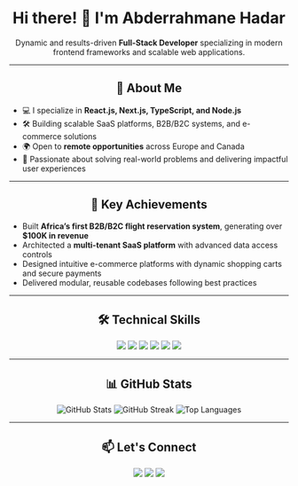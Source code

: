 <h1 align="center">Hi there! 👋 I'm Abderrahmane Hadar</h1>
<p align="center">
  Dynamic and results-driven <strong>Full-Stack Developer</strong> specializing in modern frontend frameworks and scalable web applications.
</p>

---

<h2 align="center">🚀 About Me</h2>

- 💻 I specialize in **React.js, Next.js, TypeScript, and Node.js**  
- 🛠️ Building scalable SaaS platforms, B2B/B2C systems, and e-commerce solutions  
- 🌍 Open to **remote opportunities** across Europe and Canada  
- 🌟 Passionate about solving real-world problems and delivering impactful user experiences  

---

<h2 align="center">🌟 Key Achievements</h2>

- Built **Africa’s first B2B/B2C flight reservation system**, generating over **$100K in revenue**  
- Architected a **multi-tenant SaaS platform** with advanced data access controls  
- Designed intuitive e-commerce platforms with dynamic shopping carts and secure payments  
- Delivered modular, reusable codebases following best practices  

---

<h2 align="center">🛠️ Technical Skills</h2>

<div align="center">
  <img src="https://img.shields.io/badge/Frontend-React.js-blue?style=for-the-badge&logo=react" />
  <img src="https://img.shields.io/badge/Frontend-Next.js-black?style=for-the-badge&logo=nextdotjs" />
  <img src="https://img.shields.io/badge/Backend-Node.js-green?style=for-the-badge&logo=nodedotjs" />
  <img src="https://img.shields.io/badge/Database-PostgreSQL-blue?style=for-the-badge&logo=postgresql" />
  <img src="https://img.shields.io/badge/Database-MongoDB-green?style=for-the-badge&logo=mongodb" />
  <img src="https://img.shields.io/badge/Tools-TailwindCSS-06B6D4?style=for-the-badge&logo=tailwindcss" />
</div>

---

<h2 align="center">📊 GitHub Stats</h2>

<div align="center">
  <img src="https://github-readme-stats.vercel.app/api?username=abdrr97&show_icons=true&theme=radical" alt="GitHub Stats" />
  <img src="https://github-readme-streak-stats.herokuapp.com?user=abdrr97&theme=radical" alt="GitHub Streak" />
  <img src="https://github-readme-stats.vercel.app/api/top-langs/?username=abdrr97&layout=compact&theme=radical" alt="Top Languages" />
</div>

---

<h2 align="center">📫 Let's Connect</h2>

<p align="center">
  <a href="https://www.linkedin.com/in/hadar-abderrahmane" target="_blank"><img src="https://img.shields.io/badge/LinkedIn-Abderrahmane-blue?style=for-the-badge&logo=linkedin" /></a>
  <a href="mailto:abdrr97@gmail.com"><img src="https://img.shields.io/badge/Email-abdrr97%40gmail.com-red?style=for-the-badge&logo=gmail" /></a>
  <a href="https://github.com/abdrr97" target="_blank"><img src="https://img.shields.io/badge/GitHub-abdrr97-black?style=for-the-badge&logo=github" /></a>
</p>
